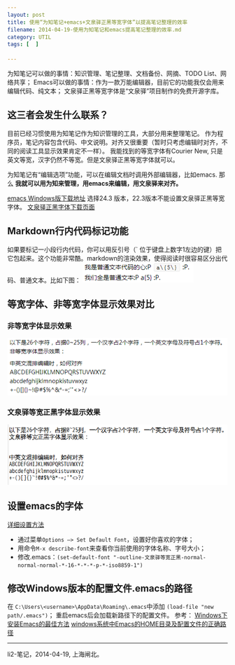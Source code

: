 ```yaml
---
layout: post
title: 使用“为知笔记+emacs+文泉驿正黑等宽字体”以提高笔记整理的效率
filename: 2014-04-19-使用为知笔记和emacs提高笔记整理的效率.md
category: UTIL
tags: [  ]

---
```


为知笔记可以做的事情：知识管理、笔记整理、文档备份、网摘、TODO List、网络共享；
Emacs可以做的事情：作为一款万能编辑器，目前它的功能我仅会用来编辑代码、纯文本；
文泉驿正黑等宽字体是“文泉驿”项目制作的免费开源字库。

## 这三者会发生什么联系？

目前已经习惯使用为知笔记作为知识管理的工具，大部分用来整理笔记。
作为程序员，笔记内容包含代码、中文说明。对齐又很重要（暂时只考虑编辑时对齐，不同的阅读工具显示效果肯定不一样）。
我能找到的等宽字体有Courier New, 只是英文等宽，汉字仍然不等宽。但是文泉驿正黑等宽字体就可以。

为知笔记有“编辑选项”功能，可以在编辑文档时调用外部编辑器，比如emacs. 那么
**我就可以用为知来管理，用emacs来编辑，用文泉驿来对齐。**

<!-- more -->

[emacs Windows版下载地址](http://ftp.gnu.org/gnu/emacs/windows/)
选择24.3 版本，22.3版本不能设置文泉驿正黑等宽字体。
[文泉驿正黑字体下载页面](http://wenq.org/wqy2/index.cgi?Download#ZenHei_Stable)

## Markdown行内代码标记功能

如果要标记一小段行内代码，你可以用反引号（` 位于键盘上数字1左边的键）把它包起来。这个功能非常酷。markdown的渲染效果，使得阅读时很容易区分出代码、普通文本。比如下图：
![Markdown行内代码标记功能](/images/UTIL/Markdown行内代码标记功能.png)


## 等宽字体、非等宽字体显示效果对比

### 非等宽字体显示效果
![非等宽字体显示效果](/images/UTIL/非等宽字体显示效果.png)

### 文泉驿等宽正黑字体显示效果
![文泉驿等宽正黑字体显示效果](/images/UTIL/文泉驿等宽正黑字体显示效果.png)


## 设置emacs的字体

[详细设置方法](http://blog.waterlin.org/articles/set-emacs-fonts.html)

- 通过菜单`Options –> Set Default Font`，设置好你喜欢的字体；
- 用命令`M-x describe-font`来查看你当前使用的字体名称、字号大小；
- 修改.emacs：`(set-default-font "-outline-文泉驿等宽正黑-normal-normal-normal-*-16-*-*-*-p-*-iso8859-1")`


## 修改Windows版本的配置文件.emacs的路径

在 `C:\Users\<username>\AppData\Roaming\.emacs`中添加 `(load-file "new path/.emacs")`；
重启emacs后会加载新路径下的配置文件。
参考：
[Windows下安装Emacs的最佳方法](http://club.topsage.com/thread-2253070-1-1.html)
[windows系统中Emacs的HOME目录及配置文件的正确路径](http://www.cnblogs.com/ini_always/archive/2012/04/27/2472857.html)

------
li2-笔记，2014-04-19, 上海闸北。
